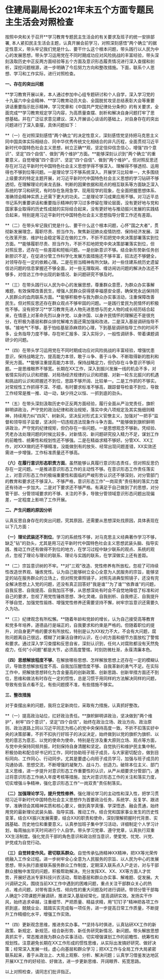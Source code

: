 # 住建局副局长2021年末五个方面专题民主生活会对照检查

按照中央和关于召开\*\*学习教育专题民主生活会的有关要求及班子的统一安排部署, 本人紧扣民主生活会主题，认真开展会前学习，对照深刻感悟"两个确立"的据定性意义，带头牢记我们党是什么、要干什么这个根本问题，带头践行以人民为中心的发展思想，带头学习运用党在不同时期成功应对风险挑战的丰富经验，带头深刻汲取历史中正反两方面经验等五个方面及意识形态履责情况进行深入查摆和剖析，深挖问题根源，进一步明确了今后努力方向和整改措施。下面，联系个人思想、学习和工作实际，进行对照检查。

**一、存在的突出问题**

\*\*学习教育开展以来，本人通过参加中心组专题研讨和个人自学，深入学习党的十九届六中全会精神、\*\*学习教育动员大会、全国脱贫攻坚总结表彰大会等重要讲话重要指示批示精神，学习党章和《中国共产党纪律处分条例》的有关要求，全面完成\*\*学习教育规定学习内容，为高质量查摆、剖析和解决自身问题打牢了思想基础。并在广泛征求意见建议、深入开展谈心谈话的基础上，对自身存在的突出问题进行了深入查摆，具体问题如下：

**（一）在对照深刻感悟"两个确立"的决定性意义，深刻感悟党坚持把马克思主义同中国具体实际相结合、同中华优秀传统文化相结合的非凡历程，全面贯彻习近平新时代中国特色社会主义思想，树立正确\*\*观，坚定信仰信念信心，增强"四个意识"、坚定"四个自信"、做到"两个维护"方面。**能够深刻认识到"两个确立"的重要意义，自觉增强"四个意识"、坚定"四个自信"、做到"两个维护"。但对照反思还存在对习近平新时代中国特色社会主义思想学得不够深入、理解得不够透彻、运用得也不够到位等问题。一是理论学习不够系统深入。开展学习比较单一，大多围绕上级要求的特定主题开展，对习近平新时代中国特色社会主义思想的学习钻研不够透彻，在理解理论的来龙去脉、判断的因果依据和观点的相互联系等方面缺乏深入系统的学习和研究，有时存在急用急学、现用现学的现象，在全面把握思想体系、准确领会精神实质上还需下更大的功夫。二是理论学习成果应用不够。对习近平总书记系列重要讲话和重要指示精神的学习过多停留在理论层面，没有更好地与党和国家事业取得的历史性成就的实际结合起来，没有更好地与推动振兴发展的实践结合起来，特别是用习近平新时代中国特色社会主义思想指导分管工作还有差距。

**（二）在带头牢记我们党是什么、要干什么这个根本问题，心怀"国之大者"，贯彻新发展理念，履职尽责、担当作为，聚焦新冠肺炎疫情防控、保持经济发展、深化改革开放、维护社会稳定等正在做的工作，不折不扣把党中央决策部署落实到位方面。**能够履职尽责、担当作为，不折不扣地把党中央决策部署落实到位，但对照反思，还存在一些差距和短板问题。一是创新意识不够。结合新形势新任务创新胆识不足，在促进分管工作科学化发展方面措施还不够丰富，招法还不够健全，对领导存在一定的依赖心理。二是在担当精神有所欠缺。对一些住建系统历史遗留信访问题的信息掌握还不够全面，对一些无理取闹、缠访闹访问题的解决办法还不够多，对信访工作中出现的新情况、新问题研究不够及时。

**（三）在带头践行以人民为中心的发展思想，尊重群众意愿，为群众办实事解难题，有效保障改善民生，增强人民群众获得感幸福感安全感，确保党永远保持同人民群众的血肉联系方面。**能够积极参与我为群众办实事活动，注重保障改善民生。但对照反思还存在群众观点不够牢固的问题。一是践行爱民为民情怀的积极性不够。没有把学习\*\*学习教育先进人物先进思想与历史人物的成长经历结合起来，在情感上对革命先烈以身许党、以身许国、以身许民情怀的理解还不是很充分，在积极为基层和群众排忧解难方面还需加强和改进。二是深入基层调研指导不够。"接地气"不够，基于怕给基层添麻烦的心理，下到基层调研指导工作的时间不多，业务指导力度不够，存在听汇报多、深入实际少，一般性调研多、带着课题调研少的问题。

**（四）在带头学习运用党在不同时期成功应对风险挑战的丰富经验，增强忧患意识，保持战略定力，提高能力本领，敢于斗争、善于斗争、不断取得新的胜利和荣光方面。**能够注重提高能力本领，保持战略定力，但仍存在斗争意识不够问题。一是思维眼界不够宽。长期在XX工作，深入到振兴发展一线的机会不多，对省情实际的认识和把握、对局场经济规律的认识和把握、对新一轮东北振兴的机遇和挑战的认识和把握还不到位，思路不够开阔、比较单一。二是工作抓的不够实。对常规性工作抓得不深、不细，有时要求标准不够高，跟踪督导检查不到位，导致工作经常是推一推、动一动，缺少持之以恒、一抓到底的劲头。

**（五）在带头深刻汲取历史中正反两方面经验，履行全面从严治党责任，旗帜鲜明讲政治，严守党的政治纪律和政治规矩，落实中央八项规定及其实施细则精神，持续用力纠"四风"、树新风，坚决反对形式主义官僚主义，加强对"一把手"监督和领导班子监督，坚决同一切违规违法现象作斗争方面。**能够做到旗帜鲜明讲政治，严守党的纪律规矩，但仍存在一些问题。一是思想观念不够新。凭经验、凭老办法处理问题的时候比较多，对新情况、新问题研究投入精力不足，谋划工作的前瞻性、统筹性和规划性还不够强。二是在精益求精不够好。分管XX、XX工作，对XXX做的还不够精准，没能做到有的放矢、经常出现问题差错，XX实效还需进一步增强，工作标准质量还不够高。

**（六）在履行意识形态职责方面**。虽然能够认真履行意识形态责任，但对照反思仍存在一定问题。一是推进意识形态工作的主动性不够。在意识形态工作责任落实上，对意识形态工作的极端重要性和面临的严峻形势认识还不够深刻，对分管部门的教育和要求还不够深入、不够严格，意识形态工作"一岗双责"责任制的落实力度还有待进一步加大。二是对下要求还不够严格。有满足于自己做到了的思想，对分管干部、分管领域要求的不够、关注的不多，导致分管领域意识形态问题出现偏差，一定程度上影响了工作开展。

**二、产生问题的原因分析**

认真反思自身存在的突出问题，究其原因，还需要从思想深处找原因，具体表现在以下几方面：

**（一）理论武装还不到位**。学习的系统性不够，对马克思主义经典著作学习不够，缺乏"钻"的劲头，尤其是用习近平新时代中国特色社会主义思想武装头脑、指导实践、推动工作还有做得不到位的地方，在学习过程中缺少联系的观点、系统的观点，忽视了理论与理论的联系、理论与实践的联系，在学深做实上还有差距。

**（二）宗旨意识树的不牢。**对"三观"改造、党性修养有所放松，忽视了可持续性改造世界观、锤炼党性。认为自己能够树立全心全意为人民服务的宗旨，能够坚定的站在服务群众的立场上，但对照党章照镜子，对照先进典型照镜子，还没有完全解决思想上入党的问题，还没有真正回答好"我是谁""为了谁""依靠谁"的问题，自我反思、自我提高、自我加压不够，从思想深处有时会不自觉地降低了标准和对自己的要求，忽视了用党性锤炼思想、净化灵魂，自我剖析、自我修正、自我提升不够自觉，加强党性锻炼、增强党性修养还需要坚持不懈，树牢宗旨意识还需要久久为功。

**（三）纪律观念有所松懈。**随着年龄和党龄的增长，认为自己接受高等教育和党多年培养，道德品行是端正的，自我要求和约束是严格的。但随着职位的提升，对自身更严格的要求有所放松，特别是认为XX权力不大，不会有大问题，腐败问题离自己很远，模糊了对廉洁自律的认识，在小的方面和细节方面放松了警惕和要求。通过深入学习查摆和反思自省，深刻认识到，任何人对腐败都没有天然免疫力，任何"小问题"都是大节，必须高度警惕，时刻防微杜渐，永葆清廉本色。

**（四）思想解放程度不够**。在解放哪些思想、怎样解放思想上还存在一定的模糊认识，导致思想解放程度不高、自我加压醒悟度不够、自我革新的勇气不足。在实际工作中，把解放思想转化为含金量高的创新政策、创新思路、创新举措方面还不到位，思维和做法有时存在一定的惯性，总是习惯于用同样的方法解决同样的问题，导致有些盲点看不见，有些问题摸不准，有些措施不够实。

**三、整改措施**

对于查摆出来的问题，我将立足新岗位，采取有力措施，认真抓好整改。

**（一）提高政治站位，扛好政治责任。**旗帜鲜明讲政治，坚决做到"两个维护"，树牢"四个意识"，坚定"四个自信"，始终在政治立场、政治方向、政治原则、政治道路上同以习近平同志为核心的党中央保持高度一致。不折不扣落实好中央的决策部署，不折不扣执行好班子的决议决定，始终做到以党的旗帜为旗帜、以党的意志为意志、以党的使命为使命，特别是在涉及重大原则立场、观点等方面，与党中央保持同频共振，时刻保持自身清醒和坚定。自觉执行和维护民主集中制，积极协助和配合好书记的工作，同时协助班子班子成员，与大家密切配合，做到目标同向、工作同心、行动同步。尤其是要虚心向班子成员学习，加强与班子成员的沟通协调、思想交流，不断增强的凝聚力、战斗力、创造力。破除本位主义、部门主义思维，进一步提升对意识形态工作重要性的认识，从严从细要求分管部门，通过将意识形态工作纳入年度考核等措施，加大对意识形态工作的关注和落实力度，切实增强斗争精神，强化意识形态工作"一岗双责"责任制落实。

**（二）加强理论学习，提升党性修养**。强化理论学习的主动性和深入性，把学习贯彻习近平新时代中国特色社会主义思想作为首要政治任务，系统学、反复学、跟进学，准确领会其精神实质和核心要义，做到真学真懂、学深悟透、融会贯通，始终用党的最新理论武装头脑、指导实践、推动工作。结合党和国家事业发生的历史性变革，结合XX振兴发展需要，结合XX的职责和使命，深刻理解把握时代背景、实践基础、历史地位和重要意义。认真参加班子集中学习活动，详细制定个人学习计划，每周抽出半天时间进行个人自学。带头学习党章、遵守党章，认真执行双重XX生活制度。强化党员干部的角色意识和政治担当意识，使爱党、忧党、兴党、护党成为自觉行动。

**（三）自觉转变作风，密切联系群众**。自觉传承弘扬精神XX精神，把XX等光荣传统融入工作全过程。进一步树牢全心全意为人民服务的宗旨、以人民为中心的发展思想，带头执行直接联系服务群众工作制度，定期深入联系点入户走访，对与干部群众接触中发现的问题，积极帮助解决。充分发挥XX、XX、XX等方面人才优势，开展好选派专家科技兴农活动，帮助基层和群众办实事、解难题、促发展。大兴调研之风，围绕当前XX工作中遇到的困难问题，重点关注干部群众关心的热点、难点问题，对带有苗头性、倾向性的重大问题及时进行调研。带领分管干部每人确定1-2项课题开展调研，推进深入基层经常化，提高调研实效。发扬实干作风，始终追求卓越，注重细节、严把质量、精益求精，用"钉钉子"精神把各项工作抓到底，兢兢业业、踏踏实实完成每一项任务，进一步提高日常工作质量，不断提升工作精细化水平，增强工作实效。

**（四）更新观念思维，推进务实办事。**坚持与时俱进，认真钻研XX工作的新政策、新规定、新规范，结合新形势、新任务研究新情况、新问题。带头解放思想真抓实干，常态推进我为群众办实事活动，切实增强谋划工作的前瞻性、统筹性和规划性。注意避免长期在XX工作形成的惯性思维，从实际出发搞好研究、做好决策；经常深入发展一线，虚心向基层和群众学习；把XX工作与全局工作大局紧密联系起来，善于从政治上、大局上观察、分析、解决问题；认真学习借鉴发达地区开展XX工作的好经验、好做法，进一步更新思维、开阔眼界、拓宽思路。

以上对照检查，请同志们批评指正。
